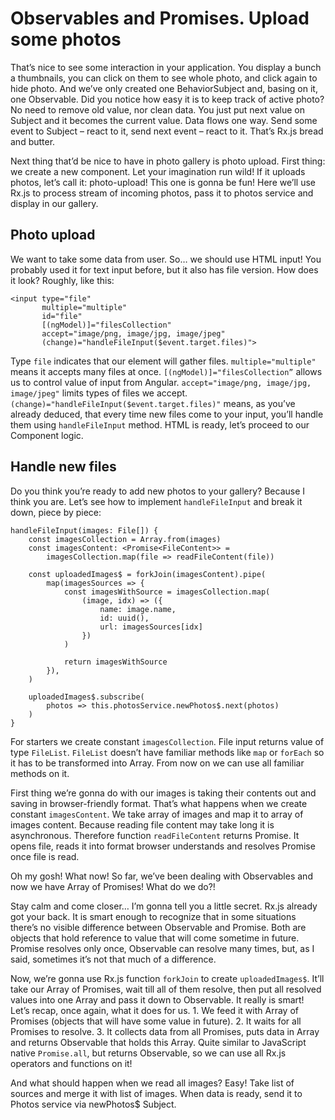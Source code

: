 # Observables and Promises. Upload some photos
That’s nice to see some interaction in your application. You display a bunch a thumbnails, you can click on them to see whole photo, and click again to hide photo. And we’ve only created one BehaviorSubject and, basing on it, one Observable. Did you notice how easy it is to keep track of active photo? No need to remove old value, nor clean data. You just put next value on Subject and it becomes the current value. Data flows one way. Send some event to Subject – react to it, send next event – react to it. That’s Rx.js bread and butter.

Next thing that’d be nice to have in photo gallery is photo upload. First thing: we create a new component. Let your imagination run wild! If it uploads photos, let’s call it: photo-upload! This one is gonna be fun! Here we’ll use Rx.js to process stream of incoming photos, pass it to photos service and display in our gallery.

## Photo upload
We want to take some data from user. So… we should use HTML input! You probably used it for text input before, but it also has file version. How does it look? Roughly, like this:

```
<input type="file"
       multiple="multiple"
       id="file"
       [(ngModel)]="filesCollection"
       accept="image/png, image/jpg, image/jpeg"
       (change)="handleFileInput($event.target.files)">
```

Type `file` indicates that our element will gather files. `multiple="multiple"` means it accepts many files at once. `[(ngModel)]="filesCollection”` allows us to control value of input from Angular. `accept="image/png, image/jpg, image/jpeg"` limits types of files we accept. `(change)="handleFileInput($event.target.files)"` means, as you’ve already deduced, that every time new files come to your input, you’ll handle them using `handleFileInput` method. HTML is ready, let’s proceed to our Component logic.

## Handle new files
Do you think you’re ready to add new photos to your gallery? Because I think you are. Let’s see how to implement `handleFileInput` and break it down, piece by piece:

```
handleFileInput(images: File[]) {
    const imagesCollection = Array.from(images)
    const imagesContent: <Promise<FileContent>> =
        imagesCollection.map(file => readFileContent(file))

    const uploadedImages$ = forkJoin(imagesContent).pipe(
        map(imagesSources => {
            const imagesWithSource = imagesCollection.map(
                (image, idx) => ({
                    name: image.name,
                    id: uuid(),
                    url: imagesSources[idx]
                })
            )

            return imagesWithSource
        }),
    )

    uploadedImages$.subscribe(
        photos => this.photosService.newPhotos$.next(photos)
    )
}
```

For starters we create constant `imagesCollection`. File input returns value of type `FileList`. `FileList` doesn’t have familiar methods like `map` or `forEach` so it has to be transformed into Array. From now on we can use all familiar methods on it.

First thing we’re gonna do with our images is taking their contents out and saving in browser-friendly format. That’s what happens when we create constant `imagesContent`. We take array of images and map it to array of images content. Because reading file content may take long it is asynchronous. Therefore function `readFileContent` returns Promise. It opens file, reads it into format browser understands and resolves Promise once file is read.

Oh my gosh! What now! So far, we’ve been dealing with Observables and now we have Array of Promises! What do we do?!

Stay calm and come closer… I’m gonna tell you a little secret. Rx.js already got your back. It is smart enough to recognize that in some situations there’s no visible difference between Observable and Promise. Both are objects that hold reference to value that will come sometime in future. Promise resolves only once, Observable can resolve many times, but, as I said, sometimes it’s not that much of a difference.

Now, we’re gonna use Rx.js function `forkJoin` to create `uploadedImages$`. It’ll take our Array of Promises, wait till all of them resolve, then put all resolved values into one Array and pass it down to Observable. It really is smart! Let’s recap, once again, what it does for us. 1. We feed it with Array of Promises (objects that will have some value in future). 2. It waits for all Promises to resolve. 3. It collects data from all Promises, puts data in Array and returns Observable that holds this Array. Quite similar to JavaScript native `Promise.all`, but returns Observable, so we can use all Rx.js operators and functions on it!

And what should happen when we read all images? Easy! Take list of sources and merge it with list of images. When data is ready, send it to Photos service via newPhotos$ Subject.
